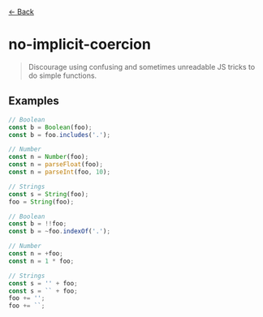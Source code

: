[&#x2190; Back](./)
# no-implicit-coercion

> Discourage using confusing and sometimes unreadable JS tricks to do simple functions.

 

## Examples

<code-highlight>
 
<div slot="correct">

```js
// Boolean
const b = Boolean(foo);
const b = foo.includes('.');

// Number
const n = Number(foo);
const n = parseFloat(foo);
const n = parseInt(foo, 10);

// Strings
const s = String(foo);
foo = String(foo);
```

</div>

 
<div slot="incorrect">

```js
// Boolean
const b = !!foo;
const b = ~foo.indexOf('.');

// Number
const n = +foo;
const n = 1 * foo;

// Strings
const s = '' + foo;
const s = `` + foo;
foo += '';
foo += ``;
```

</div>

 
</code-highlight>


